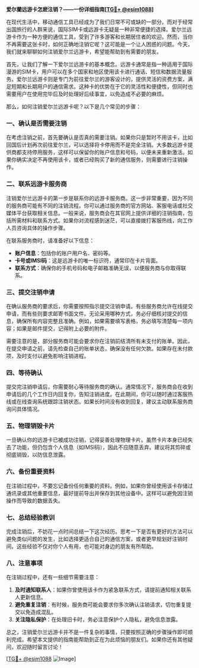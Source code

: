 **爱尔蘭远游卡怎麽注销？——一份详细指南[[TG💪+ @esim1088](https://t.me/s/esim1088)]**

在现代生活中，移动通信工具已经成为了我们日常不可或缺的一部分。而对于经常出国旅行的人群来说，国际SIM卡或远游卡无疑是一种非常便捷的选择。爱尔兰远游卡作为一种方便的通信工具，受到了许多游客和长期居住者的欢迎。然而，当你不再需要这张卡时，如何正确地注销它呢？这可能是一个让人困惑的问题。今天，我们就来聊聊如何注销爱尔兰远游卡，希望能帮助到有需要的朋友。

首先，让我们了解一下爱尔兰远游卡的基本概念。远游卡通常是指一种适用于国际漫游的SIM卡，用户可以在多个国家和地区使用该卡进行通话、短信和数据流量服务。爱尔兰远游卡则是专门为前往爱尔兰的游客设计的，提供灵活的资费方案，满足短期和长期用户的通信需求。这种卡的优势在于它的灵活性和便捷性，但同时也需要用户在使用完毕后及时处理好后续事宜，以免造成不必要的麻烦。

那么，如何注销爱尔兰远游卡呢？以下是几个常见的步骤：

### 一、确认是否需要注销

在考虑注销之前，首先要确认是否真的需要注销。如果你只是暂时不用该卡，比如回国后计划再次前往爱尔兰，可以选择将卡停用而不是完全注销。大多数远游卡提供商都支持停用服务，这样可以保留你的账户信息和号码，以便未来重新激活。如果你确实决定不再使用该卡，或者已经购买了新的通信服务，则需要进行注销操作。

### 二、联系远游卡服务商

注销爱尔兰远游卡的第一步是联系你的远游卡服务商。这一步非常重要，因为不同的服务商可能有不同的注销流程。你可以通过服务商的官方网站、客服电话或社交媒体平台获取相关信息。一般来说，服务商会在其官网上提供详细的注销指南，包括所需材料和联系方式。如果你对流程感到迷茫，可以直接拨打客服热线，向工作人员咨询具体的操作步骤。

在联系服务商时，请准备好以下信息：
- **账户信息**：包括你的账户用户名、密码等。
- **卡号或IMSI码**：这是远游卡的唯一标识符，通常印在卡片背面。
- **联系方式**：确保你的手机号码和电子邮箱准确无误，以便服务商与你取得联系。

### 三、提交注销申请

在确认服务商的要求后，你需要按照指示提交注销申请。有些服务商允许在线提交申请，而有些则要求邮寄书面文件。无论采用哪种方式，务必仔细核对提交的信息，确保所有内容完整且准确。例如，如果需要填写表格，务必填写清楚每一项内容；如果是邮件提交，记得附上必要的附件。

需要注意的是，部分服务商可能会要求你在注销前结清所有未支付的账单。因此，在提交申请之前，请先检查自己的账单状态，确保没有任何欠款。如果存在未付款项，及时支付以避免影响注销进程。

### 四、等待确认

提交完注销申请后，你需要耐心等待服务商的确认。通常情况下，服务商会在收到申请后的几个工作日内回复你，告知注销进度。在此期间，你可以随时通过客服热线或在线查询系统跟踪注销状态。如果长时间没有收到回复，建议主动联系服务商询问具体情况。

### 五、物理销毁卡片

一旦确认你的远游卡已被成功注销，记得妥善处理物理卡片。虽然卡片本身已经失去了功能，但仍包含个人信息（如IMSI码），因此不应随意丢弃。建议将其剪碎或彻底销毁，以防信息泄露。

### 六、备份重要资料

在注销过程中，不要忘记备份任何重要的资料。例如，如果你曾经使用该卡存储过通讯录或其他重要信息，最好提前导出并保存到其他设备中。这样可以避免因注销操作而导致的数据丢失。

### 七、总结经验教训

完成注销后，不妨花一点时间总结一下这次经历。思考一下是否有更好的方法可以避免类似问题的发生，比如选择更适合自己的通信方案，或者更早规划好注销时间。这些经验不仅对你个人有用，也可能对身边的朋友有所帮助。

### 八、注意事项

在注销过程中，还有一些细节需要注意：
1. **及时通知联系人**：如果你曾使用该卡作为紧急联系方式，请提前通知相关联系人更新信息。
2. **避免重复注销**：有时候，服务商可能会要求你多次确认注销请求，切勿重复提交以免造成混乱。
3. **关注隐私保护**：在处理旧卡时，务必注意保护个人隐私，避免信息泄露。

总之，注销爱尔兰远游卡并不是一件复杂的事情，只要按照正确的步骤操作即可顺利完成。希望本文提供的指南能帮助到正在为此烦恼的朋友们。如果你还有其他疑问，欢迎随时留言讨论！

[[TG💪+ @esim1088](https://t.me/s/esim1088) ![Image](https://i.postimg.cc/4NQfJmqS/Snipaste-2025-05-13-00-14-12.png)]